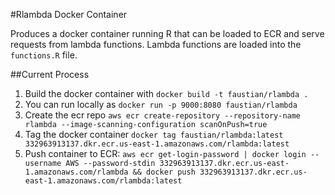 #Rlambda Docker Container

Produces a docker container running R that can be loaded to ECR and serve requests from lambda functions. Lambda functions are loaded into the `functions.R` file.

##Current Process

1. Build the docker container with `docker build -t faustian/rlambda .`
2. You can run locally as `docker run -p 9000:8080 faustian/rlambda`
2. Create the ecr repo `aws ecr create-repository --repository-name rlambda --image-scanning-configuration scanOnPush=true`
2. Tag the docker container `docker tag faustian/rlambda:latest 332963913137.dkr.ecr.us-east-1.amazonaws.com/rlambda:latest`
3. Push container to ECR: `aws ecr get-login-password | docker login --username AWS --password-stdin 332963913137.dkr.ecr.us-east-1.amazonaws.com/rlambda && docker push 332963913137.dkr.ecr.us-east-1.amazonaws.com/rlambda:latest`